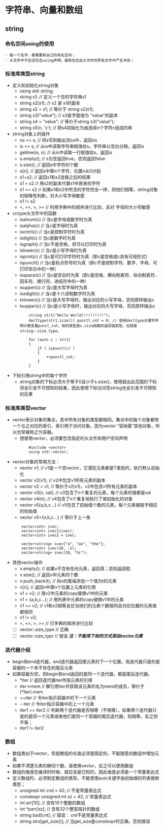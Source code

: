 # 字符串、向量和数组
## string
### 命名空间using的使用
    - 每一个名字，都需要有自己的命名空间；
    - 头文件中不应该包含using声明，避免包含此头文件的所有文件中产生冲突；

### 标准库类型string
  - 定义和初始化string对象
    - using std::string;
    - string s1; // 定义一个空的字符串s1
    - string s2(s1); // s2 是 s1的副本
    - string s2 = s1; // 等价于 string s2(s1);
    - string s3("value"); // s3是字面值为 "value"的副本
    - string s4 = "value"; // 等价于string s3("value");
    - string s5(n, 'c'); // 把s4初始化为由连续n个字符c组成的串
  - string对象上的操作
    - os << s; // 将s写到输出流os中，返回os
    - is >> s; // 从is中读取字符串赋值给s，字符串以空白分隔，返回is
    - getline(is, s); // 从is中读取一行赋值给s，返回is
    - s.empty();    // s为空返回true，否则返回false
    - s.size();     // 返回s中字符的个数
    - s[n];         // 返回s中第n个字符，位置n从0计起
    - s1+s2;        // 返回s1和s2连接之后的结果
    - s1 = s2       // 用s2的副本代替s1中原来的字符
    - s1 == s2      // 如果s1和s2中所含的字符完全一样，则他们相等，string对象的相等性判断，对大小写字母敏感
    - s1 != s2
    - <, <=, >, >=  // 利用字典中的顺序进行比较，且对 字母的大小写敏感
  - cctype头文件中的函数
    - isalnum(c)    // 当c是字母或数字时为真
    - isalpha(c)    // 当c是字母时为真
    - iscntrl(c)    // 当c是控制字符时为真
    - isdigit(c)    // 当c是数字时为真
    - isgraph()     // 当c不是空格，但可以打印时为真
    - islower(c)    // 当c是小写字母时为真
    - isprint(c)    // 当c是可打印字符时为真（即c是空格或c具有可视形式）
    - ispunctl()    // 当c是标点符号时为真（即c不是控制字符、数字、字母、可打印空白中的一种）
    - isspace(c)    // 当c是空白时为真（即c是空格、横向制表符、纵向制表符、回车符、换行符、进纸符中的一种）
    - isupper(c)    // 当c是大写字母时为真
    - isxdigit(c)   // 当c是十六进制数字时为真
    - tolower(c)    // 当c是大写字母时，输出对应的小写字母，否则原样输出c
    - toupper(c)    // 当c是小写字母时，输出对应的大写字母，否则原样输出c
        ```
            string str1("Hello World!!!!!!!!!!");
            decltype(str1.size()) punctl_cnt = 0; // 使用decltype关键字声明计数变量punct_cnt，他的类型是s.size函数的返回值类型，也就是string::size_type。

            for (auto c : str1)
            {
                if ( ispunct(c) )
                {
                    ++punctl_cnt;
                }
            }

        ```
  - 下标引用string中的每个字符
    - string对象的下标必须大于等于0且小于s.size()，使用超出此范围的下标将会引发不可预知的结果，因此使用下标访问空string也会引发不可预知的后果

### 标准库类型vector
  - vector表示对象的集合，其中所有对象的类型都相同。集合中的每个对象都有一个与之对应的索引，索引用于访问对象。因为vector “容纳着”其他对象，所以也常被称之为容器。
    - 想使用vector，必须要包含指定的头文件和用户空间声明
        ```
            #include <vector>
            using std::vector;
        ```
 - vector对象的常用方法：
    - vector<T> v1;         // v1是一个空vector，它潜在元素都是T类型的，执行默认初始化
    - vector<T> v2(v1);     // v2中包含v1所有元素的副本
    - vector<T> v2 = v1;    // 等价于v2(v1)，v2中包含v1所有元素的副本
    - vector<T> v3(n, val); // v3包含了n个重复的元素，每个元素的值都是val
    - vector<T> v4(n);      // v4包含了n个重复地执行了值初始化的对象
    - vector<T> v5{a,b,c...} // v5包含了初始值个数的元素，每个元素被赋予相应的初始值
    - vector<T> v5={a,b,c...} // 等价于上一条
    ```
        vector<int> ivec;
        vector<int> ivec1(ivec);
        vector<int> ivec2 = ivec;

        vector<string> svec{"a", "an", "the"};
        vector<int> ivec(10, -1);
        vector<string> svec(10, "hi");
    ```
  - 其他vector操作
    - v.empty();            // 如果v不含有任何元素，返回真；否则返回假
    - v.size();             // 返回v中元素的个数
    - v.push_back(t);       // 向v的尾端添加一个值为t的元素
    - v[n];                 // 返回v中第n个位置上元素的引用
    - v1 = v2;              // 用v2中元素的copy替换v1中的元素
    - v1 = {a,b,c...};      // 用列表中元素的copy替换v1中的元素
    - v1 == v2;             // v1和v2相等且仅当他们的元素个数相同且对应位置的元素值都相同
    - v1 != v2;
    - <, <=, >, >=          // 已字典的顺序进行比较
    - [ ] vector<int>::size_type  // 正确
    - [ ] vector::size_typr       // 错误
    ***注：不能用下标的方式添加vector元素*** 

### 迭代器介绍
  - begin和end迭代器，end迭代器返回尾元素的下一个位置，改迭代器只是的是容器的一个本不存在的尾后元素
  - 如果容器为空，则begin和end返回的是同一个迭代器，都是尾后迭代器。
    - *iter         // 返回迭代器iter所指元素的引用
    - iter->mem     // 解引用iter并获取该元素的名为mem的成员，等价于(*iter).mem
    - ++iter        // 令iter指示容器中的下一个元素
    - --iter        // 令iter指示容器中的上一个元素
    - iter1 == iter2    // 判断两个迭代器是否相等（不相等），如果两个迭代器只是的是同一个元素或者他们是同一个容器的尾后迭代器，则相等，反之则不等；
    - iter1 != iter2

### 数组
  - 数组类似于vector，但是数组的长度必须是固定的，不能随意向数组中增加元素
  - 如果不清楚元素的确切个数，请使用vector，反之可以使用数组
  - 数组的维度在编译的时候，就应该是已知的，因此维度必须是一个常量表达式
  - 定义数组时，必须制定数组的类型，不能使用auto关键字由初始值的列表推断类型；
    - unsigned int cnd = 42;            // 不是常量表达式
    - constexpr unsigned int sz = 42;   // 常量表达式
    - int arr[10];                      // 含有10个整数的数组
    - int *parr[sz];                    // 含有32个整型指针的数组
    - string bad[cnt];                  // 错误： cnt不是常量表达式
    - string strs[get_size()];          // 当get_size是constexpr时正确，否则错误
